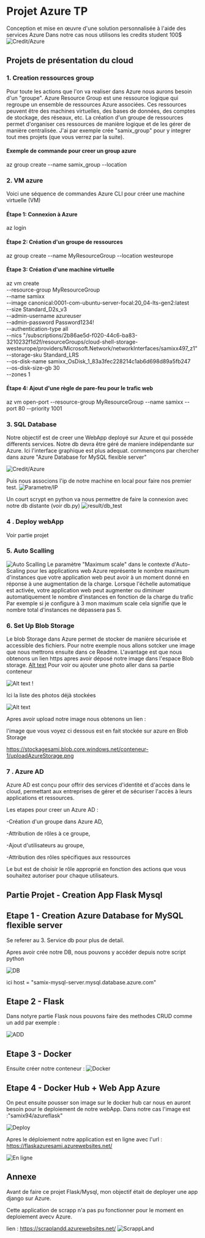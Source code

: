# Projet Azure TP 

Conception et mise en œuvre d'une solution personnalisée à l'aide des services Azure
Dans notre cas nous utilisons les credits student 100$
![Credit/Azure](images/credit_student.png)

## Projets de présentation du cloud


### 1. Creation ressources group

Pour toute les actions que l'on va realiser dans Azure nous aurons besoin d'un "groupe".
Azure Resource Group est une ressource logique qui regroupe un ensemble de ressources Azure associées. Ces ressources peuvent être des machines virtuelles, des bases de données, des comptes de stockage, des réseaux, etc. La création d'un groupe de ressources permet d'organiser ces ressources de manière logique et de les gérer de manière centralisée.
J'ai par exemple crée "samix_group" pour y integrer tout mes projets (que vous verrez par la suite).
#### Exemple de commande pour creer un group azure 

az group create --name samix_group --location <votre-emplacement>


### 2. VM azure

Voici une séquence de commandes Azure CLI pour créer une machine virtuelle (VM) 
#### Étape 1: Connexion à Azure

az login
#### Étape 2: Création d'un groupe de ressources

az group create --name MyResourceGroup --location westeurope
#### Étape 3: Création d'une machine virtuelle

az vm create \
  --resource-group MyResourceGroup \
  --name samixx \
  --image canonical:0001-com-ubuntu-server-focal:20_04-lts-gen2:latest \
  --size Standard_D2s_v3 \
  --admin-username azureuser \
  --admin-password Password1234! \
  --authentication-type all \
  --nics "/subscriptions/2b86ae5d-f020-44c6-ba83-3210232f1d2f/resourceGroups/cloud-shell-storage-westeurope/providers/Microsoft.Network/networkInterfaces/samixx497_z1" \
  --storage-sku Standard_LRS \
  --os-disk-name samixx_OsDisk_1_83a3fec228214c1ab6d698d89a5fb247 \
  --os-disk-size-gb 30 \
  --zones 1
#### Étape 4: Ajout d'une règle de pare-feu pour le trafic web

az vm open-port --resource-group MyResourceGroup --name samixx --port 80 --priority 1001




### 3. SQL Database

Notre objectif est de creer une WebApp deployé sur Azure et qui posséde differents services.
Notre db devra être géré de maniere indépendante sur Azure.
Ici l'interface graphique est plus adequat.
commençons par chercher dans azure "Azure Database for MySQL flexible server"

![Credit/Azure](images/azureDatab.png)

Puis nous associons l'ip de notre machine en local pour faire nos premier test.
![Parametre/IP](ipPub.png)

Un court scrypt en python va nous permettre de faire la connexion avec notre db distante (voir db.py)
![result/db_test](images/result_db_1.png)


### 4 . Deploy webApp

Voir partie projet 

### 5. Auto Scalling 

![Auto Scalling](images/scalling.png)
Le paramètre "Maximum scale" dans le contexte d'Auto-Scaling pour les applications web Azure représente le nombre maximum d'instances que votre application web peut avoir à un moment donné en réponse à une augmentation de la charge.
Lorsque l'échelle automatique est activée, votre application web peut augmenter ou diminuer automatiquement le nombre d'instances en fonction de la charge du trafic
Par exemple si je configure à 3 mon maximum scale cela signifie que le nombre total d'instances ne dépassera pas 5.


### 6. Set Up Blob Storage

Le blob Storage dans Azure permet de stocker de manière sécurisée et accessible des fichiers.
Pour notre exemple nous allons sotcker une image que nous mettrons ensuite dans ce Readme.
L'avantage est que nous obtenons un lien https apres avoir déposé notre image dans l'espace Blob storage.
[Alt text](images/stock.png) 
Pour voir ou ajouter une photo aller dans sa partie conteneur

![Alt text](images/container.png) !

Ici la liste des photos déjà stockées

![Alt text](images/stockImage.png)

Apres avoir upload notre image nous obtenons un lien : 

l'image que vous voyez ci dessous est en fait stockée sur azure en Blob Storage 

https://stockagesami.blob.core.windows.net/conteneur-1/uploadAzureStorage.png

### 7 . Azure AD
Azure AD est conçu pour offrir des services d'identité et d'accès dans le cloud, permettant aux entreprises de gérer et de sécuriser l'accès à leurs applications et ressources.

Les etapes pour creer un Azure AD : 

-Création d'un groupe dans Azure AD,

-Attribution de rôles à ce groupe,

-Ajout d'utilisateurs au groupe,

-Attribution des rôles spécifiques aux ressources

Le but est de choisir le rôle approprié en fonction des actions que vous souhaitez autoriser pour chaque utilisateurs.


## Partie Projet - Creation App Flask Mysql 


## Etape 1 - Creation Azure Database for MySQL flexible server
 Se referer au 3. Service db pour plus de detail.

 Apres avoir crée notre DB, nous pouvons y accéder depuis notre script python

![DB](images/connectDB.png)


 ici host = "samix-mysql-server.mysql.database.azure.com"
## Etape 2 - Flask 

 Dans notyre partie Flask nous pouvons faire des methodes CRUD comme un add par exemple :

 ![ADD](images/add_method.png)

## Etape 3 - Docker 

 Ensuite créer notre conteneur :
 ![Docker](images/docker.png)
## Etape 4 - Docker Hub + Web App Azure
  On peut ensuite pousser son image sur le docker hub car nous en auront besoin pour le deploiement de notre webApp.
  Dans notre cas l'image est :"samix94/azureflask"

  ![Deploy](images/webApp.png)

  Apres le déploiement notre application est en ligne avec l'url : https://flaskazuresami.azurewebsites.net/

  ![En ligne](images/APP.png) 

  ## Annexe

Avant de faire ce projet Flask/Mysql, mon objectif était de deployer une app django sur Azure.

Cette application de scrapp n'a pas pu fonctionner pour le moment en deploiement avecv Azure.

lien : https://scraplandd.azurewebsites.net/ 
![ScrappLand ](images/webappDeploy.png)